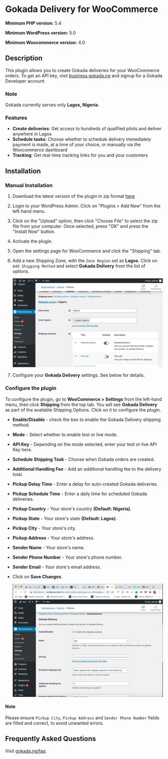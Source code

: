 # Gokada Delivery for WooCommerce

**Minimum PHP version:** 5.4

**Minimum WordPress version:** 5.0

**Minimum Woocommerce version:** 4.0


## Description

This plugin allows you to create Gokada deliveries for your WooCommerce orders. To get an API key, visit <a href="https://business.gokada.ng" target="_blank">business.gokada.ng</a> and signup for a Gokada Developer account. 


### Note

Gokada currently serves only **Lagos, Nigeria**.


### Features

- **Create deliveries**: Get access to hundreds of qualified pilots and deliver anywhere in Lagos
- **Schedule tasks**: Choose whether to schedule delivery immediately payment is made, at a time of your choice, or manually via the Woocommerce dashboard
- **Tracking**: Get real-time tracking links for you and your customers



## Installation

### Manual Installation

1.  Download the latest version of the plugin in zip format <a href="https://github.com/gokada/gokada-wordpress/archive/main.zip">here</a>
2.  Login to your WordPress Admin. Click on "Plugins > Add New" from the left-hand menu.
3.  Click on the "Upload" option, then click "Choose File" to select the zip file from your computer. Once selected, press "OK" and press the "Install Now" button.
4.  Activate the plugin.
5.  Open the settings page for WooCommerce and click the "Shipping" tab.
6.  Add a new Shipping Zone, with the `Zone Region` set as __Lagos__. Click on `Add Shipping Method` and select __Gokada Delivery__ from the list of options.

    <img src="./assets/screenshots/screenshot-1.png" alt="screenshot 1" width="500"/>

7.  Configure your **Gokada Delivery** settings. See below for details.

### Configure the plugin

To configure the plugin, go to **WooCommerce > Settings** from the left-hand menu, then click **Shipping** from the top tab. You will see **Gokada Delivery** as part of the available Shipping Options. Click on it to configure the plugin.

- **Enable/Disable** - check the box to enable the Gokada Delivery shipping method.
- **Mode** - Select whether to enable test or live mode.
- **API Key** - Depending on the mode selected, enter your test or live API Key here.
- **Schedule Shipping Task** - Choose when Gokada orders are created.
- **Additional Handling Fee** - Add an additional handling fee to the delivery total.
- **Pickup Delay Time** - Enter a delay for auto-created Gokada deliveries.
- **Pickup Schedule Time** - Enter a daily time for scheduled Gokada deliveries.
- **Pickup Country** - Your store's country __(Default: Nigeria)__.
- **Pickup State** - Your store's state __(Default: Lagos)__.
- **Pickup City** - Your store's city.
- **Pickup Address** - Your store's address.
- **Sender Name** - Your store's name.
- **Sender Phone Number** - Your store's phone number.
- **Sender Email** - Your store's email address.
- Click on **Save Changes**.

    <img src="./assets/screenshots/screenshot-2.png" alt="screenshot 2" width="500"/>



#### Note

Please ensure `Pickup City`, `Pickup Address` and `Sender Phone Number` fields are filled and correct, to avoid unwanted errors.


## Frequently Asked Questions

Visit <a href="https://www.gokada.ng/faq" target="_blank">gokada.ng/faq</a>.